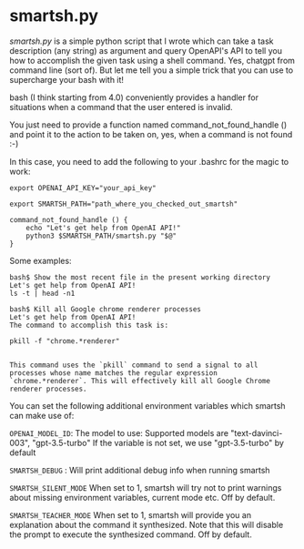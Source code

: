 <h1>smartsh.py</h1>

*smartsh.py* is a simple python script that I wrote which can take a task description (any string) as argument and query OpenAPI's API to tell you how to accomplish the given task using a shell command. Yes, chatgpt from command line (sort of).  But let me tell you a simple trick that you can use to supercharge your bash with it!

bash (I think starting from 4.0) conveniently provides a  handler for situations when a command that the user entered is invalid.

You just need to provide a function named command_not_found_handle ()  and point it to the action to be taken on, yes, when a command is not found :-)

In this case, you need to add the following to your .bashrc for the magic to work:

```
export OPENAI_API_KEY="your_api_key"

export SMARTSH_PATH="path_where_you_checked_out_smartsh"

command_not_found_handle () {
    echo "Let's get help from OpenAI API!"
    python3 $SMARTSH_PATH/smartsh.py "$@"
}

```


Some examples:

```
bash$ Show the most recent file in the present working directory
Let's get help from OpenAI API!
ls -t | head -n1
```

```
bash$ Kill all Google chrome renderer processes
Let's get help from OpenAI API!
The command to accomplish this task is:

pkill -f "chrome.*renderer"


This command uses the `pkill` command to send a signal to all processes whose name matches the regular expression `chrome.*renderer`. This will effectively kill all Google Chrome renderer processes.
```

You can set the following additional environment variables which smartsh can make use of:

`OPENAI_MODEL_ID`: The model to use: Supported models are "text-davinci-003", "gpt-3.5-turbo"
    If the variable is not set, we use "gpt-3.5-turbo" by default

`SMARTSH_DEBUG` : Will print additional debug info when running smartsh

`SMARTSH_SILENT_MODE` When set to 1, smartsh will try not to print warnings about missing environment variables, current mode etc. Off by default.

`SMARTSH_TEACHER_MODE` When set to 1, smartsh will provide you an explanation about the command it synthesized. Note that this will disable the prompt to execute the synthesized command. Off by default.
